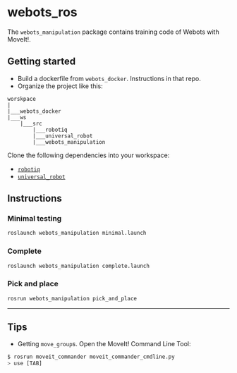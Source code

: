 # webots_ros

The `webots_manipulation` package contains training code of Webots with MoveIt!.

## Getting started

- Build a dockerfile from `webots_docker`. Instructions in that repo.
- Organize the project like this:

```
worskpace
|
|___webots_docker
|___ws
    |___src
        |___robotiq
        |___universal_robot
        |___webots_manipulation
```

Clone the following dependencies into your workspace:

- [`robotiq`](https://github.com/ros-industrial/robotiq)
- [`universal_robot`](https://github.com/eborghi10/universal_robot)

## Instructions

### Minimal testing

```bash
roslaunch webots_manipulation minimal.launch
```

### Complete

```bash
roslaunch webots_manipulation complete.launch
```

### Pick and place

```bash
rosrun webots_manipulation pick_and_place
```

---

## Tips

- Getting `move_group`s. Open the MoveIt! Command Line Tool:

```bash
$ rosrun moveit_commander moveit_commander_cmdline.py
> use [TAB]
```
